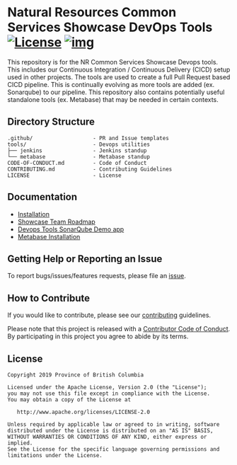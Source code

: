 # Natural Resources Common Services Showcase DevOps Tools [![License](https://img.shields.io/badge/License-Apache%202.0-blue.svg)](LICENSE) [![img](https://img.shields.io/badge/Lifecycle-Stable-97ca00)](https://github.com/bcgov/repomountie/blob/master/doc/lifecycle-badges.md)

This repository is for the NR Common Services Showcase Devops tools.  This includes our Continuous Integration / Continuous Delivery (CICD) setup used in other projects.  The tools are used to create a full Pull Request based CICD pipeline.  This is continually evolving as more tools are added (ex. Sonarqube) to our pipeline. This repository also contains potentially useful standalone tools (ex. Metabase) that may be needed in certain contexts.

## Directory Structure

    .github/                   - PR and Issue templates
    tools/                     - Devops utilities
    ├── jenkins                - Jenkins standup
    └── metabase               - Metabase standup
    CODE-OF-CONDUCT.md         - Code of Conduct
    CONTRIBUTING.md            - Contributing Guidelines
    LICENSE                    - License

## Documentation

* [Installation](tools/README.md)
* [Showcase Team Roadmap](https://github.com/bcgov/nr-get-token/wiki/Product-Roadmap)
* [Devops Tools SonarQube Demo app](https://github.com/bcgov/nr-showcase-devops-tools-demo-sq.git)
* [Metabase Installation](tools/metabase/README.md)

## Getting Help or Reporting an Issue

To report bugs/issues/features requests, please file an [issue](https://github.com/bcgov/nr-showcase-devops-tools/issues).

## How to Contribute

If you would like to contribute, please see our [contributing](CONTRIBUTING.md) guidelines.

Please note that this project is released with a [Contributor Code of Conduct](CODE-OF-CONDUCT.md). By participating in this project you agree to abide by its terms.

## License

    Copyright 2019 Province of British Columbia

    Licensed under the Apache License, Version 2.0 (the "License");
    you may not use this file except in compliance with the License.
    You may obtain a copy of the License at

       http://www.apache.org/licenses/LICENSE-2.0

    Unless required by applicable law or agreed to in writing, software
    distributed under the License is distributed on an "AS IS" BASIS,
    WITHOUT WARRANTIES OR CONDITIONS OF ANY KIND, either express or implied.
    See the License for the specific language governing permissions and
    limitations under the License.
